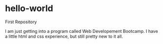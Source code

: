 # hello-world
First Repository

I am just getting into a program called Web Developement Bootcamp. I have a little html and css experience, but still pretty new to it all.
